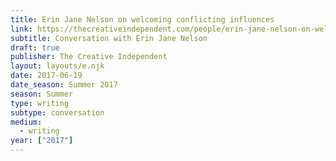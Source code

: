 ```yaml
---
title: Erin Jane Nelson on welcoming conflicting influences
link: https://thecreativeindependent.com/people/erin-jane-nelson-on-welcoming-conflicting-influences/
subtitle: Conversation with Erin Jane Nelson
draft: true
publisher: The Creative Independent
layout: layouts/e.njk
date: 2017-06-19
date_season: Summer 2017
season: Summer
type: writing
subtype: conversation
medium:
  - writing
year: ["2017"]
---
```

